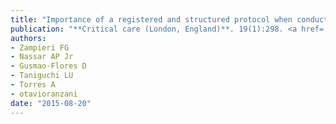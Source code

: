 ```yaml
---
title: "Importance of a registered and structured protocol when conducting systematic reviews: comments about nebulized antibiotics for ventilator-associated pneumonia"
publication: "**Critical care (London, England)**. 19(1):298. <a href='https://doi.org/10.1186/s13054-015-1020-8' target='_blank' rel='noopener noreferrer'>10.1186/s13054-015-1020-8</a>"
authors:
- Zampieri FG
- Nassar AP Jr
- Gusmao-Flores D
- Taniguchi LU
- Torres A
- otavioranzani
date: "2015-08-20"
---
```

